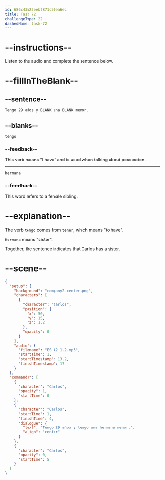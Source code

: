 ```yaml
---
id: 686c43b22eebf871c50ea6ec
title: Task 72
challengeType: 22
dashedName: task-72
---
```


<!-- (Audio) Carlos: Tengo 29 años y tengo una hermana menor. -->

# --instructions--

Listen to the audio and complete the sentence below.

# --fillInTheBlank--

## --sentence--

`Tengo 29 años y BLANK una BLANK menor.`

## --blanks--

`tengo`

### --feedback--

This verb means "I have" and is used when talking about possession.

---

`hermana`

### --feedback--

This word refers to a female sibling.

# --explanation--

The verb `tengo` comes from `tener`, which means "to have". 

`Hermana` means "sister". 

Together, the sentence indicates that Carlos has a sister.

# --scene--

```json
{
  "setup": {
    "background": "company2-center.png",
    "characters": [
      {
        "character": "Carlos",
        "position": {
          "x": 50,
          "y": 15,
          "z": 1.2
        },
        "opacity": 0
      }
    ],
    "audio": {
      "filename": "ES_A2_1.2.mp3",
      "startTime": 1,
      "startTimestamp": 13.2,
      "finishTimestamp": 17
    }
  },
  "commands": [
    {
      "character": "Carlos",
      "opacity": 1,
      "startTime": 0
    },
    {
      "character": "Carlos",
      "startTime": 1,
      "finishTime": 4,
      "dialogue": {
        "text": "Tengo 29 años y tengo una hermana menor.",
        "align": "center"
      }
    },
    {
      "character": "Carlos",
      "opacity": 0,
      "startTime": 5
    }
  ]
}
```
